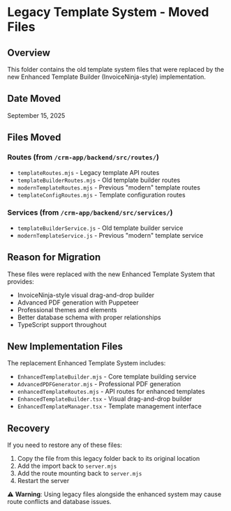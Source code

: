 # Legacy Template System - Moved Files

## Overview
This folder contains the old template system files that were replaced by the new Enhanced Template Builder (InvoiceNinja-style) implementation.

## Date Moved
September 15, 2025

## Files Moved

### Routes (from `/crm-app/backend/src/routes/`)
- `templateRoutes.mjs` - Legacy template API routes
- `templateBuilderRoutes.mjs` - Old template builder routes  
- `modernTemplateRoutes.mjs` - Previous "modern" template routes
- `templateConfigRoutes.mjs` - Template configuration routes

### Services (from `/crm-app/backend/src/services/`)
- `templateBuilderService.js` - Old template builder service
- `modernTemplateService.js` - Previous "modern" template service

## Reason for Migration
These files were replaced with the new Enhanced Template System that provides:
- InvoiceNinja-style visual drag-and-drop builder
- Advanced PDF generation with Puppeteer
- Professional themes and elements
- Better database schema with proper relationships
- TypeScript support throughout

## New Implementation Files
The replacement Enhanced Template System includes:
- `EnhancedTemplateBuilder.mjs` - Core template building service
- `AdvancedPDFGenerator.mjs` - Professional PDF generation  
- `enhancedTemplateRoutes.mjs` - API routes for enhanced templates
- `EnhancedTemplateBuilder.tsx` - Visual drag-and-drop builder
- `EnhancedTemplateManager.tsx` - Template management interface

## Recovery
If you need to restore any of these files:
1. Copy the file from this legacy folder back to its original location
2. Add the import back to `server.mjs`
3. Add the route mounting back to `server.mjs`
4. Restart the server

⚠️ **Warning**: Using legacy files alongside the enhanced system may cause route conflicts and database issues.
